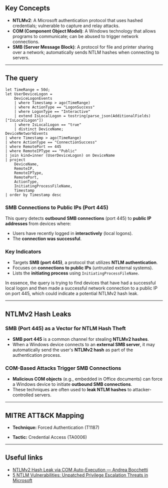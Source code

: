

## Key Concepts

- **NTLMv2**: A Microsoft authentication protocol that uses hashed credentials; vulnerable to capture and relay attacks.
- **COM (Component Object Model)**: A Windows technology that allows programs to communicate; can be abused to trigger network connections.
- **SMB (Server Message Block)**: A protocol for file and printer sharing over a network; automatically sends NTLM hashes when connecting to servers.

---

## The query

```
let TimeRange = 50d;
let UserDeviceLogon = 
    DeviceLogonEvents
    | where Timestamp > ago(TimeRange)
    | where ActionType == "LogonSuccess"
    | where LogonType == "Interactive"
    | extend IsLocalLogon = tostring(parse_json(AdditionalFields)["IsLocalLogon"])
    | where IsLocalLogon == "true"
    | distinct DeviceName;
DeviceNetworkEvents
| where Timestamp > ago(TimeRange)
| where ActionType == "ConnectionSuccess"
| where RemotePort == 445
| where RemoteIPType == "Public"
| join kind=inner (UserDeviceLogon) on DeviceName
| project 
    DeviceName,
    RemoteIP,
    RemoteIPType,
    RemotePort,
    ActionType,
    InitiatingProcessFileName,
    Timestamp
| order by Timestamp desc
```

### SMB Connections to Public IPs (Port 445)

This query detects **outbound SMB connections** (port 445) to **public IP addresses** from devices where:

- Users have recently logged in **interactively** (local logons).
- The **connection was successful**.

### Key Indicators

- Targets **SMB (port 445)**, a protocol that utilizes **NTLM authentication**.
- Focuses on **connections to public IPs** (untrusted external systems).
- Lists the **initiating process** using `InitiatingProcessFileName`.

In essence, the query is trying to find devices that have had a successful local logon and then made a successful network connection to a public IP on port 445, which could indicate a potential NTLMv2 hash leak.

---

## NTLMv2 Hash Leaks

### SMB (Port 445) as a Vector for NTLM Hash Theft

- **SMB port 445** is a common channel for stealing **NTLMv2 hashes**.
- When a Windows device connects to an **external SMB server**, it may automatically send the user's **NTLMv2 hash** as part of the authentication process.

### COM-Based Attacks Trigger SMB Connections

- **Malicious COM objects** (e.g., embedded in Office documents) can force a Windows device to initiate **outbound SMB connections**.
- These techniques are often used to **leak NTLM hashes** to attacker-controlled servers.

---

## MITRE ATT&CK Mapping

- **Technique:** Forced Authentication (T1187)

- **Tactic:** Credential Access (TA0006)

---

## Useful links

- [NTLMv2 Hash Leak via COM Auto-Execution — Andrea Bocchetti](https://medium.com/@andreabocchetti88/ntlmv2-hash-leak-via-com-auto-execution-543919e577cb)
- [5 NTLM Vulnerabilities: Unpatched Privilege Escalation Threats in Microsoft](https://www.morphisec.com/blog/5-ntlm-vulnerabilities-unpatched-privilege-escalation-threats-in-microsoft)
